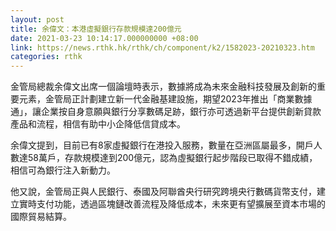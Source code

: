 ```yaml
---
layout: post
title: 余偉文：本港虛擬銀行存款規模達200億元
date: 2021-03-23 10:14:17.000000000 +08:00
link: https://news.rthk.hk/rthk/ch/component/k2/1582023-20210323.htm
categories: rthk
---
```


金管局總裁余偉文出席一個論壇時表示，數據將成為未來金融科技發展及創新的重要元素，金管局正計劃建立新一代金融基建設施，期望2023年推出「商業數據通」，讓企業按自身意願與銀行分享數碼足跡，銀行亦可透過新平台提供創新貸款產品和流程，相信有助中小企降低信貸成本。

余偉文提到，目前已有8家虛擬銀行在港投入服務，數量在亞洲區屬最多，開戶人數達58萬戶，存款規模達到200億元，認為虛擬銀行起步階段已取得不錯成績，相信可為銀行注入新動力。

他又說，金管局正與人民銀行、泰國及阿聯酋央行研究跨境央行數碼貨幣支付，建立實時支付功能，透過區塊鏈改善流程及降低成本，未來更有望擴展至資本市場的國際貿易結算。
